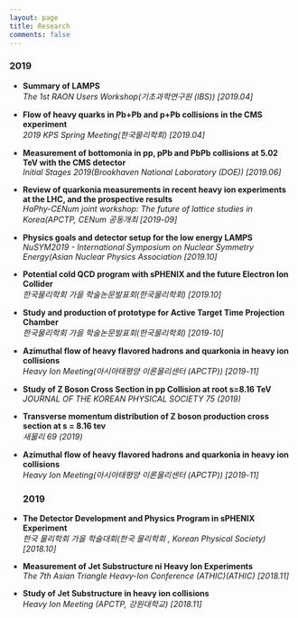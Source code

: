 ```yaml
---
layout: page
title: Research
comments: false
---
```

<div class="main-content">
       <section>
    
   <div class="article-post">
   <h3 id="2019">2019</h3>

<ul>
  <li>
    <p><strong>Summary of LAMPS</strong><br />
<em>The 1st RAON Users Workshop(기초과학연구원 (IBS)) [2019.04]</em>
  
       
  <li>
    <p><strong>Flow of heavy quarks in Pb+Pb and p+Pb collisions in the CMS experiment</strong><br />
<em>2019 KPS Spring Meeting(한국물리학회) [2019.04]</em>
 
  <li>
    <p><strong>Measurement of bottomonia in pp, pPb and PbPb collisions at 5.02 TeV with the CMS detector</strong><br />
<em>Initial Stages 2019(Brookhaven National Laboratory (DOE)) [2019.06]</em>


  <li>
    <p><strong>Review of quarkonia measurements in recent heavy ion experiments at the LHC, and the prospective results</strong><br />
<em>HaPhy-CENum joint workshop: The future of lattice studies in Korea(APCTP, CENum 공동개최 [2019-09]</em>
  

  <li>
    <p><strong>Physics goals and detector setup for the low energy LAMPS</strong><br />
<em>NuSYM2019 - International Symposium on Nuclear Symmetry Energy(Asian Nuclear Physics Association [2019.10]</em>
 

  <li>
    <p><strong>Potential cold QCD program with sPHENIX and the future Electron Ion Collider</strong><br />
<em>한국물리학회 가을 학술논문발표회(한국물리학회) [2019.10]</em>
  

  <li>
    <p><strong>Study and production of prototype for Active Target Time Projection Chamber</strong><br />
<em>한국물리학회 가을 학술논문발표회(한국물리학회) [2019-10]</em>
  

  <li>
    <p><strong>Azimuthal flow of heavy flavored hadrons and quarkonia in heavy ion collisions</strong><br />
<em>Heavy Ion Meeting(아시아태평양 이론물리센터 (APCTP)) [2019-11] </em>
  

  <li>
    <p><strong>Study of Z Boson Cross Section in pp Collision at root s=8.16 TeV</strong><br />
<em>JOURNAL OF THE KOREAN PHYSICAL SOCIETY 75 (2019)</em>
  

  <li>
    <p><strong>Transverse momentum distribution of Z boson production cross section at s = 8.16 tev</strong><br />
<em>새물리 69 (2019)</em>
  

  <li>
    <p><strong>Azimuthal flow of heavy flavored hadrons and quarkonia in heavy ion collisions</strong><br />
<em>Heavy Ion Meeting(아시아태평양 이론물리센터 (APCTP)) [2019-11] </em>

<div class="main-content">
       <section>
    
<h3 id="2018">2019</h3>
       
  <li>
    <p><strong>The Detector Development and Physics Program in sPHENIX Experiment</strong><br />
<em>한국 물리학회 가을 학술대회(한국 물리학회 , Korean Physical Society) [2018.10] </em>
  

  <li>
    <p><strong>Measurement of Jet Substructure ni Heavy Ion Experiments</strong><br />
<em>The 7th Asian Triangle Heavy-Ion Conference (ATHIC)(ATHIC) [2018.11]</em>
  
  <li>
    <p><strong>Study of Jet Substructure in heavy ion collisions</strong><br />
<em>Heavy Ion Meeting (APCTP, 강원대학교) [2018.11]</em> 



